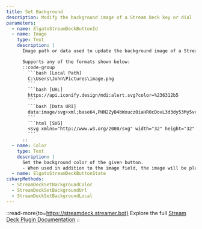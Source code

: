 ```yaml
---
title: Set Background
description: Modify the background image of a Stream Deck key or dial
parameters:
  - name: ElgatoStreamDeckButtonId
  - name: Image
    type: Text
    description: |
      Image path or data used to update the background image of a Stream Deck button

      Supports any of the formats shown below:
      ::code-group
        ```bash [Local Path]
        C:\Users\John\Pictures\image.png
        ```
        ```bash [URL]
        https://api.iconify.design/mdi:alert.svg?color=%236312b5
        ```
        ```bash [Data URI]
        data:image/svg+xml;base64,PHN2ZyB4bWxucz0iaHR0cDovL3d3dy53My5vcmcvMjAwMC9zdmciIHdpZHRoPSIxZW0iIGhlaWdodD0iMWVtIiB2aWV3Qm94PSIwIDAgMjQgMjQiPjxwYXRoIGQ9Ik0xMyAxNGgtMlY5aDJtMCA5aC0ydi0yaDJNMSAyMWgyMkwxMiAyTDEgMjF6IiBmaWxsPSIjNjMxMmI1Ii8+PC9zdmc+
        ```
        ```html [SVG]
        <svg xmlns="http://www.w3.org/2000/svg" width="32" height="32" viewBox="0 0 24 24"><path d="M13 14h-2V9h2m0 9h-2v-2h2M1 21h22L12 2L1 21z" fill="#6312b5"/></svg>
        ```
      ::
  - name: Color
    type: Text
    description: |
      Set the background color of the given button.
      - When used in addition to the image field, the image will be placed on top of the selected color.
  - name: ElgatoStreamDeckButtonState
csharpMethods:
  - StreamDeckSetBackgroundColor
  - StreamDeckSetBackgroundUrl
  - StreamDeckSetBackgroundLocal
---
```


::read-more{to=https://streamdeck.streamer.bot}
Explore the full [Stream Deck Plugin Documentation](https://streamdeck.streamer.bot)
::
